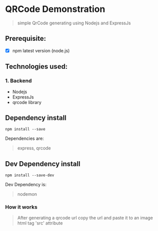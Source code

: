 # QRCode Demonstration
> simple QrCode generating using Nodejs and ExpressJs

## Prerequisite:
- [x] npm latest version (node.js)

## Technologies used:
### 1. Backend
- Nodejs
- ExpressJs
- qrcode library

## Dependency install
```
npm install --save
```
Dependencies are:
> express, qrcode

## Dev Dependency install
```
npm install --save-dev
```
Dev Dependency is:
> nodemon

### How it works
> After generating a qrcode url copy the url and paste it to an image html tag 'src' attribute